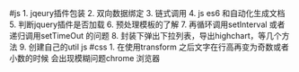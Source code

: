 #js
	1. jqeury插件包装
	2. 双向数据绑定
	3. 链式调用
	4. js es6 和自动化生成文档
	5. 判断jquery插件是否加载
	6. 预处理模板的了解
	7. 再循环调用setInterval 或者 递归调用setTimeOut 的问题
	8. 封装下弹出下拉列表，导出highchart，等几个方法
	9. 创建自己的util js
#css
	1. 在使用transform 之后文字在行高再变为奇数或者小数的时候 会出现模糊问题chrome 浏览器